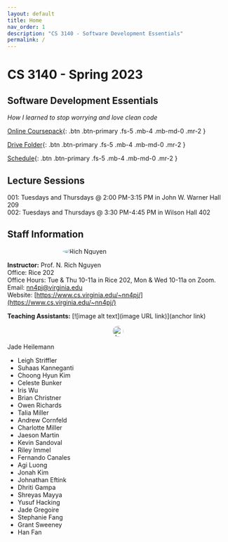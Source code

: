 ```yaml
---
layout: default
title: Home
nav_order: 1
description: "CS 3140 - Software Development Essentials"
permalink: /
---
```


<style>
img[src$="#avatar"] {
  display: block;
  margin: 0 auto;
  border-radius: 50%;
  max-width: 50%;
}
img[src$="#avatarta"] {
  display: block;
  margin: 0 auto;
  border-radius: 50%;
  height: 25px;
  max-width: 25%;
}
</style>

# CS 3140 - Spring 2023
## Software Development Essentials
_How I learned to stop worrying and love clean code_

[Online Coursepack](http://sde-course.com){: .btn .btn-primary .fs-5 .mb-4 .mb-md-0 .mr-2 }

[Drive Folder](https://drive.google.com/drive/folders/15sPjuOqayPiDEXxRKWw2hZC-EZruJ_8w?usp=share_link){: .btn .btn-primary .fs-5 .mb-4 .mb-md-0 .mr-2 }

[Schedule](https://docs.google.com/spreadsheets/d/e/2PACX-1vTe0HylBkMPA6t9WwmoxMi6y9RhcNFON6A4eN5pY9kWf1HEKD6mdJKbSbkR3njW8IMysES3CrKpBCXN/pubhtml?gid=0&single=true&widget=true&headers=false){: .btn .btn-primary .fs-5 .mb-4 .mb-md-0 .mr-2 }

## Lecture Sessions
001: Tuesdays and Thursdays @ 2:00 PM-3:15 PM in John W. Warner Hall 209  
002: Tuesdays and Thursdays @ 3:30 PM-4:45 PM in Wilson Hall 402

## Staff Information
![Rich Nguyen](https://www.cs.virginia.edu/~nn4pj/rich2017.jpg#avatar)

__Instructor:__ Prof. N. Rich Nguyen   
Office: Rice 202   
Office Hours: Tue & Thu 10-11a in Rice 202, Mon & Wed 10-11a on Zoom.  
Email: [nn4pj@virginia.edu](mailto:nn4pj@virginia.edu)    
Website: [https://www.cs.virginia.edu/~nn4pj/](https://www.cs.virginia.edu/~nn4pj/)    

__Teaching Assistants:__
 [![image alt text](image URL link)](anchor link)
 
[![Jade Heilemann](https://media.licdn.com/dms/image/D4E03AQEAWOyldsgX3g/profile-displayphoto-shrink_800_800/0/1668801713152?e=1681948800&v=beta&t=OSJipLr2sninE7EiDEcS8Wm6OYhMi38w9VuZnZLSJ4M#avatarta)](https://www.linkedin.com/in/jade-heilemann/)
<figcaption>Jade Heilemann</figcaption>

* Leigh Striffler
* Suhaas Kanneganti
* Choong Hyun Kim
* Celeste Bunker
* Iris Wu
* Brian Christner
* Owen Richards
* Talia Miller
* Andrew Cornfeld
* Charlotte Miller
* Jaeson Martin
* Kevin Sandoval
* Riley Immel
* Fernando Canales
* Agi Luong
* Jonah Kim
* Johnathan Eftink
* Dhriti Gampa
* Shreyas Mayya
* Yusuf Hacking
* Jade Gregoire
* Stephanie Fang
* Grant Sweeney
* Han Fan
